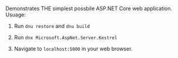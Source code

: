 Demonstrates THE simplest possbile ASP.NET Core web application. Usuage:

1. Run `dnu restore` and `dnu build`

1. Run `dnx Microsoft.AspNet.Server.Kestrel`

1. Navigate to `localhost:5000` in your web browser.


